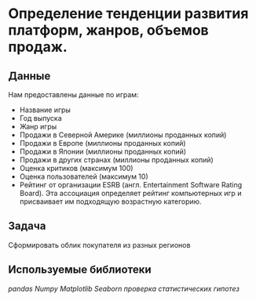 # Определение тенденции развития платформ, жанров, объемов продаж. 

## Данные

Нам предоставлены данные по играм:
- Название игры
- Год выпуска
- Жанр игры
- Продажи в Северной Америке (миллионы проданных копий)
- Продажи в Европе (миллионы проданных копий)
- Продажи в Японии (миллионы проданных копий)
- Продажи в других странах (миллионы проданных копий)
- Оценка критиков (максимум 100)
- Оценка пользователей (максимум 10)
- Рейтинг от организации ESRB (англ. Entertainment Software Rating Board). Эта ассоциация определяет рейтинг компьютерных игр и присваивает им подходящую возрастную категорию.

## Задача

Сформировать облик покупателя из разных регионов


## Используемые библиотеки
*pandas* *Numpy* *Matplotlib* *Seaborn* *проверка статистических гипотез*
